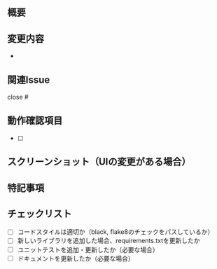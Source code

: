 ## 概要
<!-- 変更の概要を記述してください -->

## 変更内容
<!-- 具体的な変更内容を箇条書きで記述してください -->
- 

## 関連Issue
<!-- 関連するIssueがあれば記載してください -->
close #

## 動作確認項目
<!-- 動作確認した項目を記載してください -->
- [ ] 

## スクリーンショット（UIの変更がある場合）
<!-- UIの変更がある場合はスクリーンショットを添付してください -->

## 特記事項
<!-- レビュアーに特に確認してもらいたい点や注意点があれば記載してください -->

## チェックリスト
- [ ] コードスタイルは適切か（black, flake8のチェックをパスしているか）
- [ ] 新しいライブラリを追加した場合、requirements.txtを更新したか
- [ ] ユニットテストを追加・更新したか（必要な場合）
- [ ] ドキュメントを更新したか（必要な場合）
